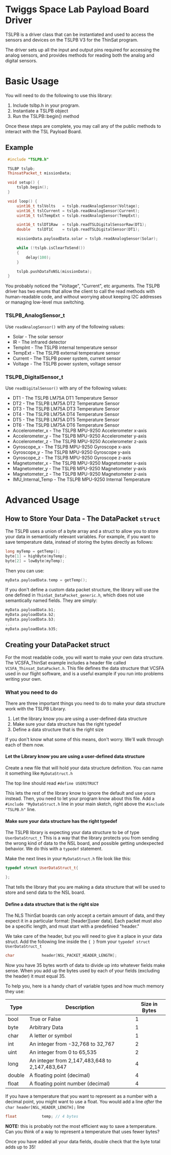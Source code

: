 
# Twiggs Space Lab Payload Board Driver

TSLPB is a driver class that can be instantiated and used to access the
sensors and devices on the TSLPB V3 for the ThinSat program.

The driver sets up all the input and output pins required for accessing the
analog sensors, and provides methods for reading both the analog and digital
sensors.

# Basic Usage

You will need to do the following to use this library:

1. Include tslbp.h in your program.
2. Instantiate a TSLPB object
3. Run the TSLPB::begin() method

Once these steps are complete, you may call any of the public methods to
interact with the TSL Payload Board.

## Example

``` c++
 #include "TSLPB.h"

 TSLBP tslpb;
 ThinsatPacket_t missionData;

 void setup() {
     tslpb.begin();
 }

 void loop() {
     uint16_t tslVolts   = tslpb.readAnalogSensor(Voltage);
     uint16_t tslCurrent = tslpb.readAnalogSensor(Current);
     uint16_t tslTempExt = tslpb.readAnalogSensor(TempExt);

     uint16_t tslDT1Raw  = tslpb.readTSLDigitalSensorRaw(DT1);
     double   tslDT1C    = tslpb.readTSLDigitalSensor(DT1);

     missionData.payloadData.solar = tslpb.readAnalogSensor(Solar);

     while (!tslpb.isClearToSend())
     {
         delay(100);
     }

     tslpb.pushDataToNSL(missionData);
 }

```

You probably noticed the "Voltage", "Current", etc arguments. The TSLPB
driver has two enums that allow the client to call the read methods with
human-readable code, and without worrying about keeping I2C addresses or
managing low-level mux switching.



### TSLPB_AnalogSensor_t

Use `readAnalogSensor()` with any of the following values:

* Solar   - The solar sensor
* IR      - The infrared detector
* TempInt - The TSLPB internal temperature sensor
* TempExt - The TSLPB external temperature sensor
* Current - The TSLPB power system, current sensor
* Voltage - The TSLPB power system, voltage sensor

### TSLPB_DigitalSensor_t

Use `readDigitalSensor()` with any of the following values:

* DT1               - The TSLPB LM75A DT1 Temperature Sensor
* DT2               - The TSLPB LM75A DT2 Temperature Sensor
* DT3               - The TSLPB LM75A DT3 Temperature Sensor
* DT4               - The TSLPB LM75A DT4 Temperature Sensor
* DT5               - The TSLPB LM75A DT5 Temperature Sensor
* DT6               - The TSLPB LM75A DT6 Temperature Sensor
* Accelerometer_x   - The TSLPB MPU-9250 Accelerometer x-axis
* Accelerometer_y   - The TSLPB MPU-9250 Accelerometer y-axis
* Accelerometer_z   - The TSLPB MPU-9250 Accelerometer z-axis
* Gyroscope_x       - The TSLPB MPU-9250 Gyroscope x-axis
* Gyroscope_y       - The TSLPB MPU-9250 Gyroscope y-axis
* Gyroscope_z       - The TSLPB MPU-9250 Gyroscope z-axis
* Magnetometer_x    - The TSLPB MPU-9250 Magnetometer x-axis
* Magnetometer_y    - The TSLPB MPU-9250 Magnetometer y-axis
* Magnetometer_z    - The TSLPB MPU-9250 Magnetometer z-axis
* IMU_Internal_Temp - The TSLPB MPU-9250 Internal Temperature 


# Advanced Usage

## How to Store Your Data - The DataPacket `struct`

The TSLPB uses a union of a byte array and a struct to allow you to store your 
data in semantically relevant variables. For example, if you want to save
temperature data, instead of storing the bytes directly as follows:

``` c++
long myTemp = getTemp();
byte[1] = highByte(myTemp);
byte[2] = lowByte(myTemp);
```

Then you can use:

``` c++
myData.payloadData.temp = getTemp();
```

If you don't define a custom data packet structure, the library will use the
one defined in ```ThinSat_DataPacket_generic.h```, which does not use 
semantically named fields. They are simply:

``` c++
myData.payloadData.b1;
myData.payloadData.b2;
myData.payloadData.b3;
...
myData.payloadData.b35;
```

## Creating your DataPacket struct

For the most readable code, you will want to make your own data structure. The 
VCSFA_ThinSat example includes a header file called `VCSFA_Thinsat_DataPacket.h`. 
This file defines the data structure that VCSFA used in our flight software, and 
is a useful example if you run into problems writing your own.

### What you need to do

There are three important things you need to do to make your data structure work
with the TSLPB Library.

1. Let the library know you are using a user-defined data structure
2. Make sure your data structure has the right typedef
3. Define a data structure that is the right size

If you don't know what some of this means, don't worry. We'll walk through each of
them now.

#### Let the Library know you are using a user-defined data structure

Create a new file that will hold your data structure definition. You can name it
something like `MyDataStruct.h`

The top line should read `#define USERSTRUCT`

This lets the rest of the library know to ignore the default and use yours instead.
Then, you need to let your program know about this file. Add a 
`#include "MyDataStruct.h` line in your main sketch, right above the `#include "TSLPB.h"`
line.

#### Make sure your data structure has the right typedef

The TSLPB library is expecting your data structure to be of type `UserDataStruct_t`
This is a way that the library protects you from sending the wrong kind of data
to the NSL board, and possible getting undexpected behavior. We do this with a
`typedef` statement.

Make the next lines in your `MyDataStruct.h` file look like this:

``` c++
typedef struct UserDataStruct_t{

};
```

That tells the library that you are making a data structure that will be used to store
and send data to the NSL board.

#### Define a data structure that is the right size

The NLS ThinSat boards can only accept a certain amount of data, and they expect it in 
a particular format: [header][user data]. Each packet must also be a specific length, 
and must start with a predefinied "header."

We take care of the header, but you will need to give it a place in your data struct.
Add the following line inside the `{ }` from your `typedef struct UserDataStruct_t`

``` c++
char            header[NSL_PACKET_HEADER_LENGTH];
```

Now you have 35 bytes worth of data to divide up into whatever fields make sense. When
you add up the bytes used by each of your fields (excluding the header) it must equal 35.

To help you, here is a handy chart of variable types and how much memory they use:

| Type | Description                                        | Size in Bytes |
|------|----------------------------------------------------|---------------|
bool   | True or False                                      | 1
byte   | Arbitrary Data                                     | 1
char   | A letter or symbol                                 | 1
int    | An integer from -32,768 to 32,767                  | 2
uint   | An integer from 0 to 65,535                        | 2
long   | An integer from 2,147,483,648 to 2,147,483,647     | 4
double | A floating point (decimal)                         | 4
float  | A floating point number (decimal)                  | 4

If you have a temperature that you want to represent as a number with a decimal point,
you might want to use a float. You would add a line *after* the `char header[NSL_HEADER_LENGTH];` line

``` c++
float           temp; // 4 bytes
```

**NOTE:** this is probably not the most efficient way to save a temperature. Can you think of 
a way to represent a temperature that uses fewer bytes?

Once you have added all your data fields, double check that the byte total adds up to 35!




